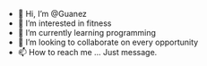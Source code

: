- 👋 Hi, I’m @Guanez
- 👀 I’m interested in fitness
- 🌱 I’m currently learning programming
- 💞️ I’m looking to collaborate on every opportunity
- 📫 How to reach me ... Just message.

<!---
Guanez/Guanez is a ✨ special ✨ repository because its `README.md` (this file) appears on your GitHub profile.
You can click the Preview link to take a look at your changes.
--->
